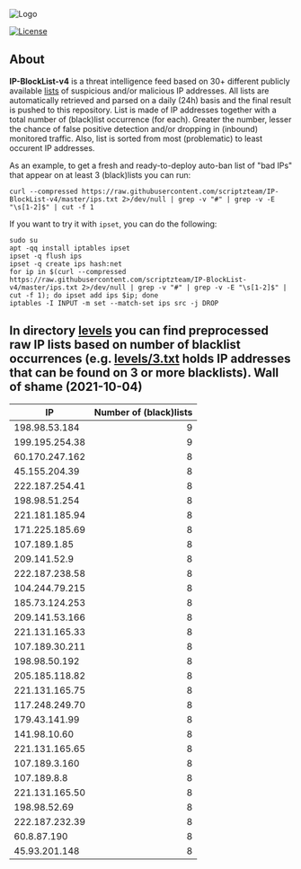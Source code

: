 ![Logo](https://i.imgur.com/PyKLAe7.png)

[![License](https://img.shields.io/badge/license-The_Unlicense-red.svg)](https://unlicense.org/)

About
----

**IP-BlockList-v4** is a threat intelligence feed based on 30+ different publicly available [lists](https://github.com/stamparm/maltrail) of suspicious and/or malicious IP addresses. All lists are automatically retrieved and parsed on a daily (24h) basis and the final result is pushed to this repository. List is made of IP addresses together with a total number of (black)list occurrence (for each). Greater the number, lesser the chance of false positive detection and/or dropping in (inbound) monitored traffic. Also, list is sorted from most (problematic) to least occurent IP addresses.

As an example, to get a fresh and ready-to-deploy auto-ban list of "bad IPs" that appear on at least 3 (black)lists you can run:

```
curl --compressed https://raw.githubusercontent.com/scriptzteam/IP-BlockList-v4/master/ips.txt 2>/dev/null | grep -v "#" | grep -v -E "\s[1-2]$" | cut -f 1
```

If you want to try it with `ipset`, you can do the following:

```
sudo su
apt -qq install iptables ipset
ipset -q flush ips
ipset -q create ips hash:net
for ip in $(curl --compressed https://raw.githubusercontent.com/scriptzteam/IP-BlockList-v4/master/ips.txt 2>/dev/null | grep -v "#" | grep -v -E "\s[1-2]$" | cut -f 1); do ipset add ips $ip; done
iptables -I INPUT -m set --match-set ips src -j DROP
```

In directory [levels](levels) you can find preprocessed raw IP lists based on number of blacklist occurrences (e.g. [levels/3.txt](levels/3.txt) holds IP addresses that can be found on 3 or more blacklists).
Wall of shame (2021-10-04)
----

|IP|Number of (black)lists|
|---|--:|
198.98.53.184|9
199.195.254.38|9
60.170.247.162|8
45.155.204.39|8
222.187.254.41|8
198.98.51.254|8
221.181.185.94|8
171.225.185.69|8
107.189.1.85|8
209.141.52.9|8
222.187.238.58|8
104.244.79.215|8
185.73.124.253|8
209.141.53.166|8
221.131.165.33|8
107.189.30.211|8
198.98.50.192|8
205.185.118.82|8
221.131.165.75|8
117.248.249.70|8
179.43.141.99|8
141.98.10.60|8
221.131.165.65|8
107.189.3.160|8
107.189.8.8|8
221.131.165.50|8
198.98.52.69|8
222.187.232.39|8
60.8.87.190|8
45.93.201.148|8
